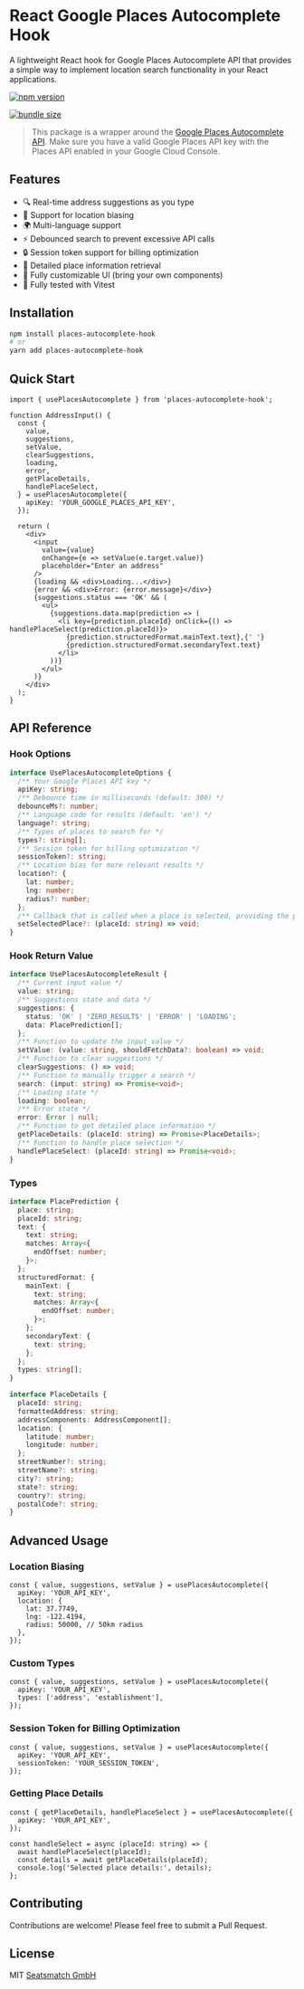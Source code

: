 # React Google Places Autocomplete Hook

A lightweight React hook for Google Places Autocomplete API that provides a simple way to implement location search functionality in your React applications.

[![npm version](https://img.shields.io/npm/v/places-autocomplete-hook.svg)](https://www.npmjs.com/package/places-autocomplete-hook)

[![bundle size](https://img.shields.io/bundlephobia/min/places-autocomplete-hook)](https://bundlephobia.com/package/places-autocomplete-hook)

> This package is a wrapper around the [Google Places Autocomplete API](https://developers.google.com/maps/documentation/places/web-service/place-autocomplete). Make sure you have a valid Google Places API key with the Places API enabled in your Google Cloud Console.

## Features

- 🔍 Real-time address suggestions as you type
- 🎯 Support for location biasing
- 🌍 Multi-language support
- ⚡ Debounced search to prevent excessive API calls
- 🔒 Session token support for billing optimization
- 📍 Detailed place information retrieval
- 🎨 Fully customizable UI (bring your own components)
- 🧪 Fully tested with Vitest

## Installation

```bash
npm install places-autocomplete-hook
# or
yarn add places-autocomplete-hook
```

## Quick Start

```tsx
import { usePlacesAutocomplete } from 'places-autocomplete-hook';

function AddressInput() {
  const {
    value,
    suggestions,
    setValue,
    clearSuggestions,
    loading,
    error,
    getPlaceDetails,
    handlePlaceSelect,
  } = usePlacesAutocomplete({
    apiKey: 'YOUR_GOOGLE_PLACES_API_KEY',
  });

  return (
    <div>
      <input
        value={value}
        onChange={e => setValue(e.target.value)}
        placeholder="Enter an address"
      />
      {loading && <div>Loading...</div>}
      {error && <div>Error: {error.message}</div>}
      {suggestions.status === 'OK' && (
        <ul>
          {suggestions.data.map(prediction => (
            <li key={prediction.placeId} onClick={() => handlePlaceSelect(prediction.placeId)}>
              {prediction.structuredFormat.mainText.text},{' '}
              {prediction.structuredFormat.secondaryText.text}
            </li>
          ))}
        </ul>
      )}
    </div>
  );
}
```

## API Reference

### Hook Options

```typescript
interface UsePlacesAutocompleteOptions {
  /** Your Google Places API key */
  apiKey: string;
  /** Debounce time in milliseconds (default: 300) */
  debounceMs?: number;
  /** Language code for results (default: 'en') */
  language?: string;
  /** Types of places to search for */
  types?: string[];
  /** Session token for billing optimization */
  sessionToken?: string;
  /** Location bias for more relevant results */
  location?: {
    lat: number;
    lng: number;
    radius?: number;
  };
  /** Callback that is called when a place is selected, providing the place ID */
  setSelectedPlace?: (placeId: string) => void;
}
```

### Hook Return Value

```typescript
interface UsePlacesAutocompleteResult {
  /** Current input value */
  value: string;
  /** Suggestions state and data */
  suggestions: {
    status: 'OK' | 'ZERO_RESULTS' | 'ERROR' | 'LOADING';
    data: PlacePrediction[];
  };
  /** Function to update the input value */
  setValue: (value: string, shouldFetchData?: boolean) => void;
  /** Function to clear suggestions */
  clearSuggestions: () => void;
  /** Function to manually trigger a search */
  search: (input: string) => Promise<void>;
  /** Loading state */
  loading: boolean;
  /** Error state */
  error: Error | null;
  /** Function to get detailed place information */
  getPlaceDetails: (placeId: string) => Promise<PlaceDetails>;
  /** Function to handle place selection */
  handlePlaceSelect: (placeId: string) => Promise<void>;
}
```

### Types

```typescript
interface PlacePrediction {
  place: string;
  placeId: string;
  text: {
    text: string;
    matches: Array<{
      endOffset: number;
    }>;
  };
  structuredFormat: {
    mainText: {
      text: string;
      matches: Array<{
        endOffset: number;
      }>;
    };
    secondaryText: {
      text: string;
    };
  };
  types: string[];
}

interface PlaceDetails {
  placeId: string;
  formattedAddress: string;
  addressComponents: AddressComponent[];
  location: {
    latitude: number;
    longitude: number;
  };
  streetNumber?: string;
  streetName?: string;
  city?: string;
  state?: string;
  country?: string;
  postalCode?: string;
}
```

## Advanced Usage

### Location Biasing

```tsx
const { value, suggestions, setValue } = usePlacesAutocomplete({
  apiKey: 'YOUR_API_KEY',
  location: {
    lat: 37.7749,
    lng: -122.4194,
    radius: 50000, // 50km radius
  },
});
```

### Custom Types

```tsx
const { value, suggestions, setValue } = usePlacesAutocomplete({
  apiKey: 'YOUR_API_KEY',
  types: ['address', 'establishment'],
});
```

### Session Token for Billing Optimization

```tsx
const { value, suggestions, setValue } = usePlacesAutocomplete({
  apiKey: 'YOUR_API_KEY',
  sessionToken: 'YOUR_SESSION_TOKEN',
});
```

### Getting Place Details

```tsx
const { getPlaceDetails, handlePlaceSelect } = usePlacesAutocomplete({
  apiKey: 'YOUR_API_KEY',
});

const handleSelect = async (placeId: string) => {
  await handlePlaceSelect(placeId);
  const details = await getPlaceDetails(placeId);
  console.log('Selected place details:', details);
};
```

## Contributing

Contributions are welcome! Please feel free to submit a Pull Request.

## License

MIT [Seatsmatch GmbH](https://seatsmatch.com)

